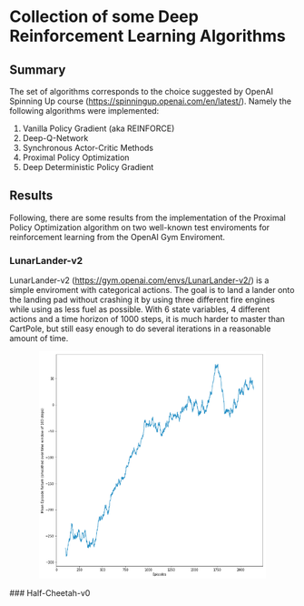 # Collection of some Deep Reinforcement Learning Algorithms

## Summary

The set of algorithms corresponds to the choice suggested by OpenAI Spinning Up course (https://spinningup.openai.com/en/latest/). Namely the following algorithms were implemented:

1. Vanilla Policy Gradient (aka REINFORCE)
2. Deep-Q-Network
3. Synchronous Actor-Critic Methods
4. Proximal Policy Optimization
5. Deep Deterministic Policy Gradient

## Results

Following, there are some results from the implementation of the Proximal Policy Optimization algorithm on two well-known test enviroments for reinforcement learning from the OpenAI Gym Enviroment.

### LunarLander-v2

LunarLander-v2 (https://gym.openai.com/envs/LunarLander-v2/) is a simple enviroment with categorical actions. The goal is to land a lander onto the landing pad without crashing it by using three different fire engines while using as less fuel as possible. With 6 state variables, 4 different actions and a time horizon of 1000 steps, it is much harder to master than CartPole, but still easy enough to do several iterations in a reasonable amount of time.

<p align="center">
    <img src="https://github.com/fritjofwolf/rl-zoo/blob/master/openai_spinning_up/media/lunar_lander_2000.png" width="400" height="400"/>
</p>
### Half-Cheetah-v0